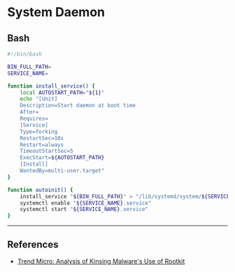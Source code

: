 # System Daemon

## Bash

```bash
#!/bin/bash

BIN_FULL_PATH=
SERVICE_NAME=

function install_service() {
    local AUTOSTART_PATH="${1}"
    echo "[Unit]
    Description=Start daemon at boot time
    After=
    Requires=
    [Service]
    Type=forking
    RestartSec=10s
    Restart=always
    TimeoutStartSec=5
    ExecStart=${AUTOSTART_PATH}
    [Install]
    WantedBy=multi-user.target"
}

function autoinit() {
    install_service "${BIN_FULL_PATH}" > "/lib/systemd/system/${SERVICE_NAME}.service"
    systemctl enable "${SERVICE_NAME}.service"
    systemctl start "${SERVICE_NAME}.service"
}
```

---
## References

- [Trend Micro: Analysis of Kinsing Malware's Use of Rootkit](https://www.trendmicro.com/en_dk/research/20/k/analysis-of-kinsing-malwares-use-of-rootkit.html)